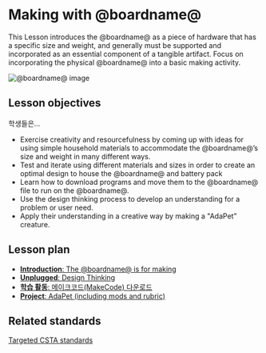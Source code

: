 # Making with @boardname@

This Lesson introduces the @boardname@ as a piece of hardware that has a specific size and weight, and generally must be supported and incorporated as an essential component of a tangible artifact. Focus on incorporating the physical @boardname@ into a basic making activity.

![@boardname@ image](https://cdn-shop.adafruit.com/970x728/3333-04.jpg)

## Lesson objectives

학생들은...

* Exercise creativity and resourcefulness by coming up with ideas for using simple household materials to accommodate the @boardname@’s size and weight in many different ways.
* Test and iterate using different materials and sizes in order to create an optimal design to house the @boardname@ and battery pack
* Learn how to download programs and move them to the @boardname@ file to run on the @boardname@.
* Use the design thinking process to develop an understanding for a problem or user need.
* Apply their understanding in a creative way by making a "AdaPet” creature. 

## Lesson plan

* [**Introduction**: The @boardname@ is for making](/courses/csintro/making/introduction)
* [**Unplugged**: Design Thinking](/courses/csintro/making/unplugged)
* [**학습 활동**: 메이크코드(MakeCode) 다운로드](/courses/csintro/making/activity)
* [**Project**: AdaPet (including mods and rubric)](/courses/csintro/making/project)

## Related standards

[Targeted CSTA standards](/courses/csintro/making/standards)